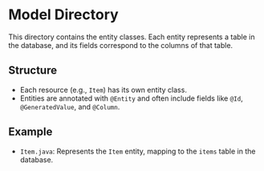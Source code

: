 # Model Directory

This directory contains the entity classes. Each entity represents a table in the database, and its fields correspond to the columns of that table.

## Structure

- Each resource (e.g., `Item`) has its own entity class.
- Entities are annotated with `@Entity` and often include fields like `@Id`, `@GeneratedValue`, and `@Column`.

## Example

- `Item.java`: Represents the `Item` entity, mapping to the `items` table in the database.
